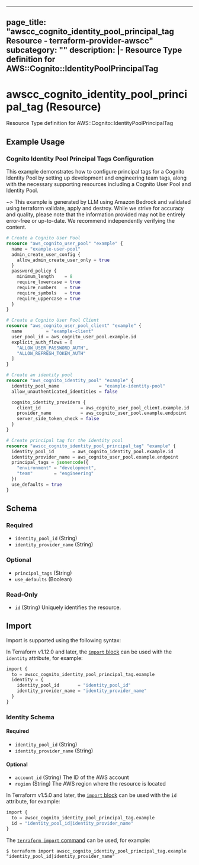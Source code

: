 
---
page_title: "awscc_cognito_identity_pool_principal_tag Resource - terraform-provider-awscc"
subcategory: ""
description: |-
  Resource Type definition for AWS::Cognito::IdentityPoolPrincipalTag
---

# awscc_cognito_identity_pool_principal_tag (Resource)

Resource Type definition for AWS::Cognito::IdentityPoolPrincipalTag

## Example Usage

### Cognito Identity Pool Principal Tags Configuration

This example demonstrates how to configure principal tags for a Cognito Identity Pool by setting up development and engineering team tags, along with the necessary supporting resources including a Cognito User Pool and Identity Pool.

~> This example is generated by LLM using Amazon Bedrock and validated using terraform validate, apply and destroy. While we strive for accuracy and quality, please note that the information provided may not be entirely error-free or up-to-date. We recommend independently verifying the content.

```terraform
# Create a Cognito User Pool
resource "aws_cognito_user_pool" "example" {
  name = "example-user-pool"
  admin_create_user_config {
    allow_admin_create_user_only = true
  }
  password_policy {
    minimum_length    = 8
    require_lowercase = true
    require_numbers   = true
    require_symbols   = true
    require_uppercase = true
  }
}

# Create a Cognito User Pool Client
resource "aws_cognito_user_pool_client" "example" {
  name         = "example-client"
  user_pool_id = aws_cognito_user_pool.example.id
  explicit_auth_flows = [
    "ALLOW_USER_PASSWORD_AUTH",
    "ALLOW_REFRESH_TOKEN_AUTH"
  ]
}

# Create an identity pool
resource "aws_cognito_identity_pool" "example" {
  identity_pool_name               = "example-identity-pool"
  allow_unauthenticated_identities = false

  cognito_identity_providers {
    client_id               = aws_cognito_user_pool_client.example.id
    provider_name           = aws_cognito_user_pool.example.endpoint
    server_side_token_check = false
  }
}

# Create principal tag for the identity pool
resource "awscc_cognito_identity_pool_principal_tag" "example" {
  identity_pool_id       = aws_cognito_identity_pool.example.id
  identity_provider_name = aws_cognito_user_pool.example.endpoint
  principal_tags = jsonencode({
    "environment" = "development",
    "team"        = "engineering"
  })
  use_defaults = true
}
```

<!-- schema generated by tfplugindocs -->
## Schema

### Required

- `identity_pool_id` (String)
- `identity_provider_name` (String)

### Optional

- `principal_tags` (String)
- `use_defaults` (Boolean)

### Read-Only

- `id` (String) Uniquely identifies the resource.

## Import

Import is supported using the following syntax:

In Terraform v1.12.0 and later, the [`import` block](https://developer.hashicorp.com/terraform/language/import) can be used with the `identity` attribute, for example:

```terraform
import {
  to = awscc_cognito_identity_pool_principal_tag.example
  identity = {
    identity_pool_id       = "identity_pool_id"
    identity_provider_name = "identity_provider_name"
  }
}
```

<!-- schema generated by tfplugindocs -->
### Identity Schema

#### Required

- `identity_pool_id` (String)
- `identity_provider_name` (String)

#### Optional

- `account_id` (String) The ID of the AWS account
- `region` (String) The AWS region where the resource is located

In Terraform v1.5.0 and later, the [`import` block](https://developer.hashicorp.com/terraform/language/import) can be used with the `id` attribute, for example:

```terraform
import {
  to = awscc_cognito_identity_pool_principal_tag.example
  id = "identity_pool_id|identity_provider_name"
}
```

The [`terraform import` command](https://developer.hashicorp.com/terraform/cli/commands/import) can be used, for example:

```shell
$ terraform import awscc_cognito_identity_pool_principal_tag.example "identity_pool_id|identity_provider_name"
```
